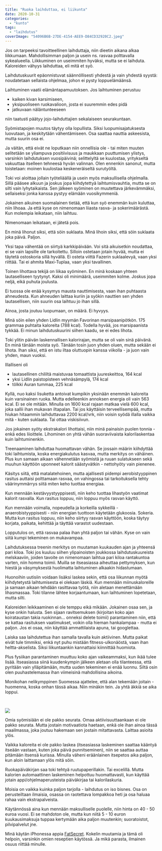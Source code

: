 ```yaml
---
title: "Ruoka laihduttaa, ei liikunta"
date: 2020-10-31
categories: 
  - "kunto"
tags: 
  - "laihdutus"
coverImage: "54096B6B-27DE-4154-AEE9-D84CD32920C2.jpeg"
---
```


Jos on tarpeeksi tavoitteellinen laihduttaja, niin dieetin aikana alkaa liikkumaan. Mahdollisimman paljon ja usein ns. rasvaa polttavalla sykealueella. Liikkuminen on useimmiten hyväksi, mutta se ei laihduta. Kaloreiden vähyys laihduttaa, eli mitä et syö.

<!--more-->

Laihdutuskuurit epäonnistuvat säännöllisesti yhdestä ja vain yhdestä syystä: noudatetaan sellaista ohjelmaa, johon ei pysty loppuelämäänsä.

Laihtuminen vaatii elämäntapamuutoksen. Jos laihtuminen perustuu

- kaiken kivan karsimiseen,
- yksipuoliseen ruokavalioon, josta ei suuremmin edes pidä
- jatkuvaan näläntunteeseen

niin taatusti päätyy jojo-laihduttajien sekalaiseen seurakuntaan.

Syömistapojen muutos täytyy olla lopullista. Siksi luopumisajatuksesta luovutaan, ja keskitytään vähentämiseen. Osa saattaa nauttia askeesista, mutta suurin osa ei.

Ja väitän, että eivät ne loputkaan niin onnellisia ole - tai miten muuten selitetään se yliampuva positiivisuus ja maukkaan puuttumisen ylistys, varsinkin laihdutuksen vuosipäivinä; selittelyltä se kuulostaa, yritykseltä vakuuttaa itselleen tehneesä hyvän valinnan. Olen ennenkin sanonut, mutta toistetaan: moinen kuulostaa keskeneräiseltä surutyöltä.

Toki voi aloittaa jollain työteliäällä ja usein myös maksullisella ohjelmalla. Sillä pääsee alkuun ja joskus jopa kiihdytettyä laihtumisvauhtia, mutta se on silti vain lyhytaikaista. Sen jälkeen syöminen on muutettava järkevämmäksi, sellaiseksi jonka kanssa pystyy elämään vuosikymmeniä.

Jokainen aikuinen suomalainen tietää, että kun syö enemmän kuin kuluttaa, niin lihoaa. Ja että kyse on nimenomaan liiasta rasva- ja sokerimäärästä. Kun molempia leikataan, niin laihtuu.

Nimenomaan leikataan, ei jätetä pois.

En minä lihonut siksi, että söin suklaata. Minä lihoin siksi, että söin suklaata joka päivä. Paljon.

Yksi tapa vähentää on siirtyä karkkipäivään. Voi sitä aikuisetkin noudattaa, ei se vain lapsille ole tarkoitettu. Silloin ostetaan jotain hyvää, mutta ei täytetä ostoskoria sillä hyvällä. Ei osteta viittä Fazerin suklaalevyä, vaan yksi riittää. Tai ei ahmita Maxi-Tuplaa, vaan yksi tavallinen.

Toinen lihottava tekijä on liikaa syöminen. En minä koskaan yhteen lautaselliseen tyytynyt. Kaksi oli minimäärä, useimmiten kolme. Joskus jopa neljä, eikä puhuta joulusta.

Ei tuossa ole enää kysymys mausta nauttimisesta, vaan ihan puhtaasta ahneudesta. Kun ahneuden laittaa kuriin ja syökin nauttien sen yhden lautasellisen, niin suurin osa laihtuu jo ihan sillä.

Ainoa, josta joutuu luopumaan, on määrä. Ei hyvyys.

Minä söin eilen yhden Lidlin myymän Favorinan marsipaanipötkön. 175 grammaa puhtaita kaloreita (788 kcal). Todella hyvää, jos marsipaanista tykkää. Ei minun laihdutuskuurini siihen kaadu, se ei edes lihota.

Toki ylitin päivän laskennallisen kalorirajan, mutta se oli vain sinä päivänä. En minä tänään moista syö. Tänään tosin juon yhden oluen, mutta sekään ei lihota. Ihan siksi, että en istu iltaa oluttuopin kanssa viikolla - ja juon vain yhden, maun vuoksi.

Illalliseni oli

- lautasellinen chililtä maistuvaa tomaattista juureskeittoa, 164 kcal
- yksi Lidlin paistopisteen vehnäsämpylä, 174 kcal
- tölkki Auran tummaa, 225 kcal

Kyllä, nuo kaksi lisuketta antoivat kumpikin yksinään enemmän kaloreita kuin varsinainen ruoka. Mutta edelleenkin annoksen energia oli vain 563 kcal. Ei se ole mitään. Minulla on 1600 kcal rajaan matkaa vielä 600 kcal, joka sallii ihan mukavan iltapalan. Tai jos käyttäisin terveellisempää, mutta hiukan hitaammin laihduttavaa 2200 kcal/vrk, niin voisin syödä illalla vaikka mitä - kuten suklaata. Tai ottaa viskisiivun.

Jos jokainen syöty ekstrakalori lihottaisi, niin minä painaisin puolen tonnia - enkä edes liioittele. Lihominen on yhtä vähän suoraviivaista kalorilaskentaa kuin laihtuminenkin.

Treenaaminen laihduttaa huomattavan vähän. Se jossain määrin kiihdyttää toki laihtumista, koska energiakulutus kasvaa, mutta merkitys on vähäinen. Plus kun samaan aikaan vähennetään syömistä ja ruuan sulatukseen sekä muuhun käyttöön uponneet kalorit säästyvätkin - nettohyöty vain pienenee.

Käsitys siitä, että matalatehoinen, mutta ajallisesti pidempi aerobistyyppinen rasitus auttaisi polttamaan rasvaa, on vahingossa tai tarkoituksella tehty väärinymmärrys siitä miten keho tuottaa energiaa.

Kun mennään kestävyystyyppisesti, niin keho tuottaa lihastyön vaatimat kalorit rasvalla. Kun rasitus loppuu, niin loppuu myös rasvan käyttö.

Kun mennään voimalla, nopeudella ja korkeilla sykkeillä - anaerobistyyppisesti - niin energian tuottoon käytetään glukoosia. Sokeria. Mutta kun rasitus loppuu, niin keho siirtyy rasvan käyttöön, koska täytyy korjata, paikata, kehittää ja täyttää varastot uudestaan.

Lopputulos on, että rasvaa palaa ihan yhtä paljon tai vähän. Kyse on vain siitä kumpi tekeminen on mukavampaa.

Laihdutuksessa treenin merkitys on muutaman kuukauden ajan ja yhteensä pari kiloa. Toki jos kuuluu siihen ylipainoisten joukkossa laihdutuskuureista melskaaviin, joiden tavoite on nimenomaan laihtua pari kiloa rantakuntoa varten, niin homma toimii. Muilla se itseasiassa aiheuttaa pettymyksen, kun hiestä ja väsymyksestä huolimatta laihtuminen alkaakin hidastumaan.

Huonoihin uutisiin voidaan lisäksi laskea sekin, että osa liikunnan myötä kiihdytetystä laihtumisesta ei olekaan läskiä. Kun mennään miinuskaloreille ja samaan aikaan tehdään rasittavaa työtä, niin aletaan menettämään lihasmassaa. Toki tilanne lähtee korjaantumaan, kun laihtuminen lopetetaan, mutta silti.

Kaloreiden leikkaaminen ei ole temppu eikä mikään. Jokainen osaa sen, ja kyse onkin halusta. Sen sijaan ravitsemuksen (kirjoitan koko ajan koirataustan takia ruokinnan... onneksi delete toimii) parantaminen niin, että se kattaa rasituksen vaatimukset, voikin olla hieman hankalampaa - mutta ei paljon. Jos ei osaa, niin käyttää ammattilaista apuna, tai googlettaa.

Laiska saa laihdutettua ihan samalla tavalla kuin aktiivinen. Mutta paikat eivät tule timmiksi, enkä nyt puhu mistään fitness-ulkonäöstä, vaan ihan heltta-akselista. Siksi liikuntaankin kannattaisi kiinnittää huomiota.

Plus fysiikan parantaminen muuttuu koko ajan vaikeammaksi, kun ikää tulee lisää. Itseasiassa siinä kuudenkympin jälkeen aletaan olla tilanteessa, että pyritään vain ylläpitämään, mutta uuden tekeminen ei enää luonnu. Siltä osin olen puuhastelemassa ihan viimeisinä mahdollisina aikoina.

Monikohan nelikymppinen Suomessa ajattelee, että alan tekemään joitain - huomenna, koska onhan tässä aikaa. Niin minäkin tein. Ja yhtä äkkiä se aika loppui.

 

![](images/1CA87EE7-CECA-48F8-A5F0-922B4C12F13E.png)

Omia syömisiään ei ole pakko seurata. Omaa aktiivisuuttaankaan ei ole pakko seurata. Mutta jostain motivaatiota haetaan, enkä ole ihan ainoa tässä maailmassa, joka joutuu hakemaan sen jostain mitattavasta. Laittaa asioita ylös.

Vaikka kaloreita ei ole pakko laskea (itseasiassa laskeminen saattaa kääntyä itseään vastaan, kuten joka päivä punnitseminen), niin se saattaa auttaa pitämään itsensä kurissa. Minulla väheni eräänlainen itsepetos aika paljon, kun aloin laittamaan ylös mitä söin.

Ruokapäiväkirjan saa toki tehtyä ruutupaperillakin. Tai excelillä. Mutta kalorien automaattinen laskeminen helpottuu huomattavasti, kun käyttää jotain appi/ohjelmaperusteista päiväkirjaa tai kalorilaskuria.

Moisia on vaikka kuinka paljon tarjolla - laihdutus on iso bisnes. Osa on perusteiltaan ilmaisia, osassa on raotettava lompakkoa heti ja osa haluaa rahaa vain ekstrapalveista.

Käytännössä aina kun mennään maksulliselle puolelle, niin hinta on 40 - 50 euroa vuosi. Ei se mahdoton ole, mutta kun niitä 5 - 10 euron kuukausimaksuja tuppaa kertymään aika paljon muutenkin; suoratoistot, pilvipalvelut jne.

Minä käytän iPhonessa appia [FatSecret](https://apps.apple.com/fi/app/fatsecretin-kalorilaskuri/id347184248?l=fi). Kokelin muutamia ja tämä oli helpoin, varsinkin omien reseptien käytössä. Ja mikä parasta, ilmainen osuus riittää minulle.
